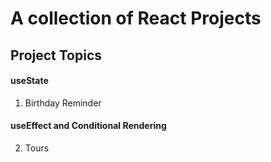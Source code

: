 # A collection of React Projects

## Project Topics

#### **useState**

1. Birthday Reminder

#### **useEffect and Conditional Rendering**

2. Tours
